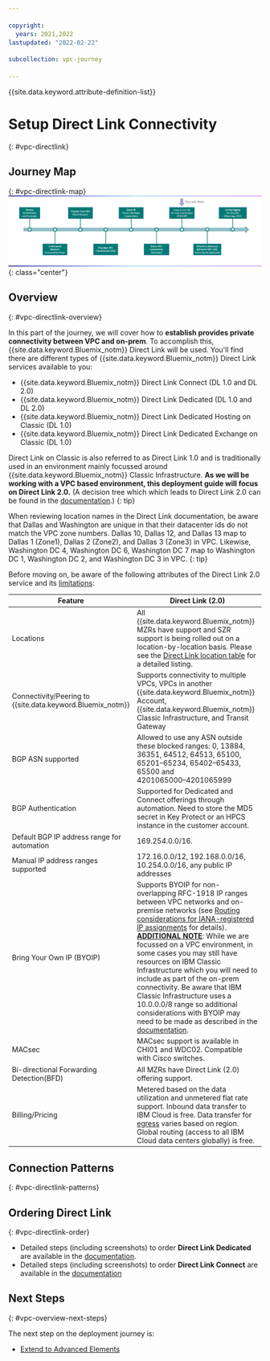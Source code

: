 ```yaml
---

copyright:
  years: 2021,2022
lastupdated: "2022-02-22"

subcollection: vpc-journey

---
```


{{site.data.keyword.attribute-definition-list}}

# Setup Direct Link Connectivity
{: #vpc-directlink}

## Journey Map
{: #vpc-directlink-map}
![Architecture](images/directlink/journey-map.png){: class="center"}

## Overview
{: #vpc-directlink-overview}

In this part of the journey, we will cover how to **establish provides private connectivity between VPC and on-prem**. To accomplish this, {{site.data.keyword.Bluemix_notm}} Direct Link will be used. You'll find there are different types of {{site.data.keyword.Bluemix_notm}} Direct Link services available to you:

- {{site.data.keyword.Bluemix_notm}} Direct Link Connect (DL 1.0 and DL 2.0)
- {{site.data.keyword.Bluemix_notm}} Direct Link Dedicated (DL 1.0 and DL 2.0)
- {{site.data.keyword.Bluemix_notm}} Direct Link Dedicated Hosting on Classic (DL 1.0)
- {{site.data.keyword.Bluemix_notm}} Direct Link Dedicated Exchange on Classic (DL 1.0)

Direct Link on Classic is also referred to as Direct Link 1.0 and is traditionally used in an environment mainly focussed around {{site.data.keyword.Bluemix_notm}} Classic Infrastructure. **As we will be working with a VPC based environment, this deployment guide will focus on Direct Link 2.0.** (A decision tree which which leads to Direct Link 2.0 can be found in the [documentation](https://{DomainName}/docs/direct-link?topic=direct-link-get-started-with-ibm-cloud-direct-link#get-started-solution-to-order).)
{: tip}

When reviewing location names in the Direct Link documentation, be aware that Dallas and Washington are unique in that their datacenter ids do not match the VPC zone numbers. Dallas 10, Dallas 12, and Dallas 13 map to Dallas 1 (Zone1), Dallas 2 (Zone2), and Dallas 3 (Zone3) in VPC. Likewise, Washington DC 4, Washington DC 6, Washington DC 7 map to Washington DC 1, Washington DC 2, and Washington DC 3 in VPC. 
{: tip}

Before moving on, be aware of the following attributes of the Direct Link 2.0 service and its [limitations](https://{DomainName}/docs/dl?topic=dl-known-limitations):


| Feature                                     | Direct Link (2.0)                                            |
| ------------------------------------------- | ------------------------------------------------------------ |
| Locations                                   | All {{site.data.keyword.Bluemix_notm}} MZRs have support and SZR support is being rolled out on a location-by-location basis. Please see the [Direct Link location table](https://{DomainName}/docs/direct-link?topic=direct-link-get-started-with-ibm-cloud-direct-link#get-started-solution-to-order) for a detailed listing. |
| Connectivity/Peering to {{site.data.keyword.Bluemix_notm}}           | Supports connectivity to multiple VPCs, VPCs in another {{site.data.keyword.Bluemix_notm}} Account, {{site.data.keyword.Bluemix_notm}} Classic Infrastructure, and Transit Gateway |
| BGP ASN supported                           | Allowed to use any ASN outside these blocked ranges: 0, 13884, 36351, 64512, 64513, 65100, 65201‍–‍65234, 65402‍–‍65433, 65500 and 4201065000‍–‍4201065999 |
| BGP Authentication                          | Supported for Dedicated and Connect offerings through automation. Need to store the MD5 secret in Key Protect or an HPCS instance in the customer account. |
| Default BGP IP address range for automation | 169.254.0.0/16.                                              |
| Manual IP address ranges supported          | 172.16.0.0/12, 192.168.0.0/16, 10.254.0.0/16, any public IP addresses |
| Bring Your Own IP (BYOIP)                   | Supports BYOIP for non-overlapping RFC-1918 IP ranges between VPC networks and on-premise networks (see [Routing considerations for IANA-registered IP assignments](https://{DomainName}/docs/vpc?topic=vpc-interconnectivity#routing-considerations-iana) for details).  **<u>ADDITIONAL NOTE</u>**: While we are focussed on a VPC environment, in some cases you may still have resources on IBM Classic Infrastructure which you will need to include as part of the on-prem connectivity. Be aware that IBM Classic Infrastructure uses a 10.0.0.0/8 range so additional considerations with BYOIP may need to be made as described in the [documentation](https://{DomainName}/docs/vpc?topic=vpc-interconnectivity#routing-considerations-iana). |
| MACsec                                      | MACsec support is available in CHI01 and WDC02. Compatible with Cisco switches. |
| Bi-directional Forwarding Detection(BFD)    | All MZRs have Direct Link (2.0) offering support.            |
| Billing/Pricing                             | Metered based on the data utilization and unmetered flat rate support. Inbound data transfer to IBM Cloud is free. Data transfer for [egress](https://{DomainName}/docs/dl?topic=dl-pricing-for-ibm-cloud-dl#metered-data-transfer-charge) varies based on region. Global routing (access to all IBM Cloud data centers globally) is free. |

## Connection Patterns
{: #vpc-directlink-patterns}

## Ordering Direct Link
{: #vpc-directlink-order}

* Detailed steps (including screenshots) to order **Direct Link Dedicated** are available in the [documentation](/docs/dl?topic=dl-how-to-order-ibm-cloud-dl-dedicated).
* Detailed steps (including screenshots) to order **Direct Link Connect** are available in the [documentation](/docs/dl?topic=dl-how-to-order-ibm-cloud-dl-connect)




## Next Steps
{: #vpc-overview-next-steps}

The next step on the deployment journey is:
* [Extend to Advanced Elements](/docs/vpc-journey?topic=vpc-journey-vpc-advanced-elements)

